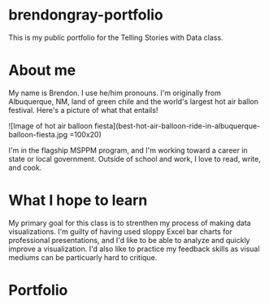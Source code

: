 # brendongray-portfolio
This is my public portfolio for the Telling Stories with Data class.

# About me
My name is Brendon. I use he/him pronouns. I'm originally from Albuquerque, NM, land of green chile and the world's largest hot air ballon festival. Here's a picture of what that entails!

![Image of hot air balloon fiesta](best-hot-air-balloon-ride-in-albuquerque-balloon-fiesta.jpg =100x20)

I'm in the flagship MSPPM program, and I'm working toward a career in state or local government. Outside of school and work, I love to read, write, and cook. 

# What I hope to learn
My primary goal for this class is to strenthen my process of making data visualizations. I'm guilty of having used sloppy Excel bar charts for professional presentations, and I'd like to be able to analyze and quickly improve a visualization. I'd also like to practice my feedback skills as visual mediums can be particuarly hard to critique.

# Portfolio


